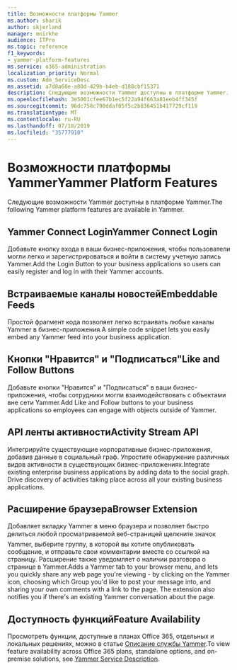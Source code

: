 ```yaml
---
title: Возможности платформы Yammer
ms.author: sharik
author: skjerland
manager: mnirkhe
audience: ITPro
ms.topic: reference
f1_keywords:
- yammer-platform-features
ms.service: o365-administration
localization_priority: Normal
ms.custom: Adm_ServiceDesc
ms.assetid: a7d8a60e-a80d-429b-b4eb-d188cbf15371
description: Следующие возможности Yammer доступны в платформе Yammer.
ms.openlocfilehash: 3e5001cfee67b1ec5f22a94f663a81eeb4ff345f
ms.sourcegitcommit: 96dc758c790ddaf05f5c2b836451b417729cf119
ms.translationtype: MT
ms.contentlocale: ru-RU
ms.lasthandoff: 07/18/2019
ms.locfileid: "35777910"
---
```

# <a name="yammer-platform-features"></a><span data-ttu-id="8b8f1-103">Возможности платформы Yammer</span><span class="sxs-lookup"><span data-stu-id="8b8f1-103">Yammer Platform Features</span></span>

<span data-ttu-id="8b8f1-104">Следующие возможности Yammer доступны в платформе Yammer.</span><span class="sxs-lookup"><span data-stu-id="8b8f1-104">The following Yammer platform features are available in Yammer.</span></span>
  
## <a name="yammer-connect-login"></a><span data-ttu-id="8b8f1-105">Yammer Connect Login</span><span class="sxs-lookup"><span data-stu-id="8b8f1-105">Yammer Connect Login</span></span>
<span data-ttu-id="8b8f1-106"><a name="bkmk_YammerConnectLogin"> </a></span><span class="sxs-lookup"><span data-stu-id="8b8f1-106"></span></span>

<span data-ttu-id="8b8f1-107">Добавьте кнопку входа в ваши бизнес-приложения, чтобы пользователи могли легко и зарегистрироваться и войти в систему учетную запись Yammer.</span><span class="sxs-lookup"><span data-stu-id="8b8f1-107">Add the Login Button to your business applications so users can easily register and log in with their Yammer accounts.</span></span>
  
## <a name="embeddable-feeds"></a><span data-ttu-id="8b8f1-108">Встраиваемые каналы новостей</span><span class="sxs-lookup"><span data-stu-id="8b8f1-108">Embeddable Feeds</span></span>
<span data-ttu-id="8b8f1-109"><a name="bkmk_EmbeddableFeeds"> </a></span><span class="sxs-lookup"><span data-stu-id="8b8f1-109"></span></span>

<span data-ttu-id="8b8f1-110">Простой фрагмент кода позволяет легко встраивать любые каналы Yammer в бизнес-приложения.</span><span class="sxs-lookup"><span data-stu-id="8b8f1-110">A simple code snippet lets you easily embed any Yammer feed into your business application.</span></span>
  
## <a name="like-and-follow-buttons"></a><span data-ttu-id="8b8f1-111">Кнопки "Нравится" и "Подписаться"</span><span class="sxs-lookup"><span data-stu-id="8b8f1-111">Like and Follow Buttons</span></span>
<span data-ttu-id="8b8f1-112"><a name="bkmk_LikeAndFollowButtons"> </a></span><span class="sxs-lookup"><span data-stu-id="8b8f1-112"></span></span>

<span data-ttu-id="8b8f1-113">Добавьте кнопки "Нравится" и "Подписаться" в ваши бизнес-приложения, чтобы сотрудники могли взаимодействовать с объектами вне сети Yammer.</span><span class="sxs-lookup"><span data-stu-id="8b8f1-113">Add Like and Follow buttons to your business applications so employees can engage with objects outside of Yammer.</span></span>
  
## <a name="activity-stream-api"></a><span data-ttu-id="8b8f1-114">API ленты активности</span><span class="sxs-lookup"><span data-stu-id="8b8f1-114">Activity Stream API</span></span>
<span data-ttu-id="8b8f1-115"><a name="bkmk_ActivityStreamAPI"> </a></span><span class="sxs-lookup"><span data-stu-id="8b8f1-115"></span></span>

<span data-ttu-id="8b8f1-p101">Интегрируйте существующие корпоративные бизнес-приложения, добавив данные в социальный граф. Упростите обнаружение различных видов активности в существующих бизнес-приложениях.</span><span class="sxs-lookup"><span data-stu-id="8b8f1-p101">Integrate existing enterprise business applications by adding data to the social graph. Drive discovery of activities taking place across all your existing business applications.</span></span>
  
## <a name="browser-extension"></a><span data-ttu-id="8b8f1-118">Расширение браузера</span><span class="sxs-lookup"><span data-stu-id="8b8f1-118">Browser Extension</span></span>
<span data-ttu-id="8b8f1-119"><a name="bkmk_BrowserExtension"> </a></span><span class="sxs-lookup"><span data-stu-id="8b8f1-119"></span></span>

<span data-ttu-id="8b8f1-p102">Добавляет вкладку Yammer в меню браузера и позволяет быстро делиться любой просматриваемой веб-страницей  щелкните значок Yammer, выберите группу, в которой вы хотите опубликовать сообщение, и отправьте свои комментарии вместе со ссылкой на страницу. Расширение также уведомляет о наличии разговора о странице в Yammer.</span><span class="sxs-lookup"><span data-stu-id="8b8f1-p102">Adds a Yammer tab to your browser menu, and lets you quickly share any web page you're viewing - by clicking on the Yammer icon, choosing which Group you'd like to post your message into, and sharing your own comments with a link to the page. The extension also notifies you if there's an existing Yammer conversation about the page.</span></span> 
  
## <a name="feature-availability"></a><span data-ttu-id="8b8f1-122">Доступность функций</span><span class="sxs-lookup"><span data-stu-id="8b8f1-122">Feature Availability</span></span>
<span data-ttu-id="8b8f1-123"><a name="bkmk_BrowserExtension"> </a></span><span class="sxs-lookup"><span data-stu-id="8b8f1-123"></span></span>

<span data-ttu-id="8b8f1-124">Просмотреть функции, доступные в планах Office 365, отдельных и локальных решениях, можно в статье [Описание службы Yammer](yammer-service-description.md).</span><span class="sxs-lookup"><span data-stu-id="8b8f1-124">To view feature availability across Office 365 plans, standalone options, and on-premise solutions, see [Yammer Service Description](yammer-service-description.md).</span></span>
  


